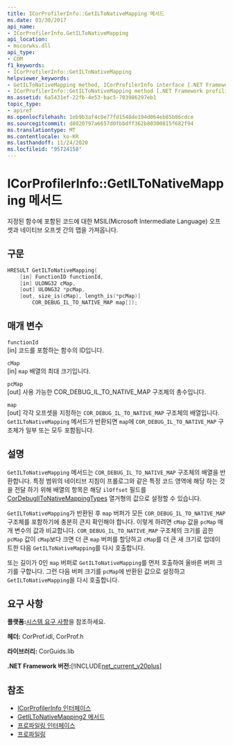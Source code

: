 ```yaml
---
title: ICorProfilerInfo::GetILToNativeMapping 메서드
ms.date: 03/30/2017
api_name:
- ICorProfilerInfo.GetILToNativeMapping
api_location:
- mscorwks.dll
api_type:
- COM
f1_keywords:
- ICorProfilerInfo::GetILToNativeMapping
helpviewer_keywords:
- GetILToNativeMapping method, ICorProfilerInfo interface [.NET Framework profiling]
- ICorProfilerInfo::GetILToNativeMapping method [.NET Framework profiling]
ms.assetid: 6a5431ef-22fb-4e53-bac5-703986297eb1
topic_type:
- apiref
ms.openlocfilehash: 1eb9b3af4c0e77fd1548de194d064eb85b86cdce
ms.sourcegitcommit: d8020797a6657d0fbbdff362b80300815f682f94
ms.translationtype: MT
ms.contentlocale: ko-KR
ms.lasthandoff: 11/24/2020
ms.locfileid: "95724158"
---
```

# <a name="icorprofilerinfogetiltonativemapping-method"></a>ICorProfilerInfo::GetILToNativeMapping 메서드

지정된 함수에 포함된 코드에 대한 MSIL(Microsoft Intermediate Language) 오프셋과 네이티브 오프셋 간의 맵을 가져옵니다.  
  
## <a name="syntax"></a>구문  
  
```cpp  
HRESULT GetILToNativeMapping(  
    [in] FunctionID functionId,  
    [in] ULONG32 cMap,  
    [out] ULONG32 *pcMap,  
    [out, size_is(cMap), length_is(*pcMap)]  
        COR_DEBUG_IL_TO_NATIVE_MAP map[]);  
```  
  
## <a name="parameters"></a>매개 변수  

 `functionId`  
 [in] 코드를 포함하는 함수의 ID입니다.  
  
 `cMap`  
 [in] `map` 배열의 최대 크기입니다.  
  
 `pcMap`  
 [out] 사용 가능한 COR_DEBUG_IL_TO_NATIVE_MAP 구조체의 총수입니다.  
  
 `map`  
 [out] 각각 오프셋을 지정하는 `COR_DEBUG_IL_TO_NATIVE_MAP` 구조체의 배열입니다. `GetILToNativeMapping` 메서드가 반환되면 `map`에 `COR_DEBUG_IL_TO_NATIVE_MAP` 구조체가 일부 또는 모두 포함됩니다.  
  
## <a name="remarks"></a>설명  

 `GetILToNativeMapping` 메서드는 `COR_DEBUG_IL_TO_NATIVE_MAP` 구조체의 배열을 반환합니다. 특정 범위의 네이티브 지침이 프롤로그와 같은 특정 코드 영역에 해당 하는 것을 전달 하기 위해 배열의 항목은 해당 `ilOffset` 필드를 [CorDebugIlToNativeMappingTypes](../debugging/cordebugiltonativemappingtypes-enumeration.md) 열거형의 값으로 설정할 수 있습니다.  
  
 `GetILToNativeMapping`가 반환된 후 `map` 버퍼가 모든 `COR_DEBUG_IL_TO_NATIVE_MAP` 구조체를 포함하기에 충분히 큰지 확인해야 합니다. 이렇게 하려면 `cMap` 값을 `pcMap` 매개 변수의 값과 비교합니다. `COR_DEBUG_IL_TO_NATIVE_MAP` 구조체의 크기를 곱한 `pcMap` 값이 `cMap`보다 크면 더 큰 `map` 버퍼를 할당하고 `cMap`를 더 큰 새 크기로 업데이트한 다음 `GetILToNativeMapping`를 다시 호출합니다.  
  
 또는 길이가 0인 `map` 버퍼로 `GetILToNativeMapping`를 먼저 호출하여 올바른 버퍼 크기를 구합니다. 그런 다음 버퍼 크기를 `pcMap`에 반환된 값으로 설정하고 `GetILToNativeMapping`을 다시 호출합니다.  
  
## <a name="requirements"></a>요구 사항  

 **플랫폼:**[시스템 요구 사항](../../get-started/system-requirements.md)을 참조하세요.  
  
 **헤더:** CorProf.idl, CorProf.h  
  
 **라이브러리:** CorGuids.lib  
  
 **.NET Framework 버전:**[!INCLUDE[net_current_v20plus](../../../../includes/net-current-v20plus-md.md)]  
  
## <a name="see-also"></a>참조

- [ICorProfilerInfo 인터페이스](icorprofilerinfo-interface.md)
- [GetILToNativeMapping2 메서드](icorprofilerinfo4-getiltonativemapping2-method.md)
- [프로파일링 인터페이스](profiling-interfaces.md)
- [프로파일링](index.md)

